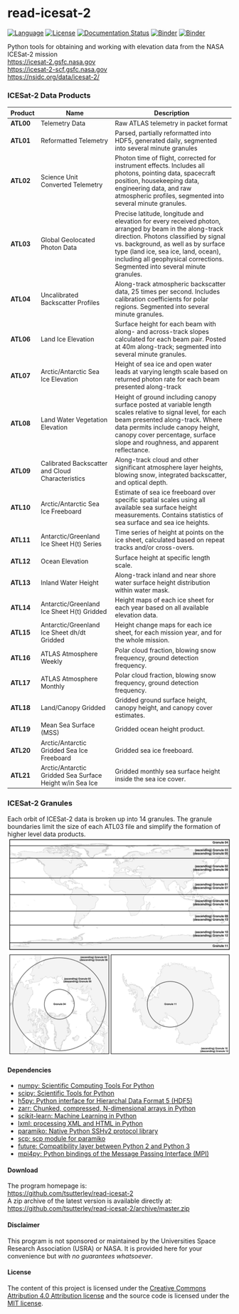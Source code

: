 read-icesat-2
=============

[![Language](https://img.shields.io/badge/python-v3.7-green.svg)](https://www.python.org/)
[![License](https://img.shields.io/badge/license-MIT-green.svg)](https://github.com/tsutterley/read-ICESat-2/blob/master/LICENSE)
[![Documentation Status](https://readthedocs.org/projects/read-icesat-2/badge/?version=latest)](https://read-icesat-2.readthedocs.io/en/latest/?badge=latest)
[![Binder](https://mybinder.org/badge_logo.svg)](https://mybinder.org/v2/gh/tsutterley/read-ICESat-2/master)
[![Binder](https://binder.pangeo.io/badge.svg)](https://binder.pangeo.io/v2/gh/tsutterley/read-ICESat-2/master)

Python tools for obtaining and working with elevation data from the NASA ICESat-2 mission  
https://icesat-2.gsfc.nasa.gov  
https://icesat-2-scf.gsfc.nasa.gov  
https://nsidc.org/data/icesat-2/  

### ICESat-2 Data Products

| Product | Name | Description |
| ------- | ---- | ----------- |
| **ATL00** | Telemetry Data | Raw ATLAS telemetry in packet format|
| **ATL01** | Reformatted Telemetry | Parsed, partially reformatted into HDF5, generated daily, segmented into several minute granules|
| **ATL02** | Science Unit Converted Telemetry | Photon time of flight, corrected for instrument effects. Includes all photons, pointing data, spacecraft position, housekeeping data, engineering data, and raw atmospheric profiles, segmented into several minute granules.|
| **ATL03** | Global Geolocated Photon Data | Precise latitude, longitude and elevation for every received photon, arranged by beam in the along-track direction. Photons classified by signal vs. background, as well as by surface type (land ice, sea ice, land, ocean), including all geophysical corrections. Segmented into several minute granules.|
| **ATL04** | Uncalibrated Backscatter Profiles | Along-track atmospheric backscatter data, 25 times per second. Includes calibration coefficients for polar regions. Segmented into several minute granules.|
| **ATL06** | Land Ice Elevation | Surface height for each beam with along- and across-track slopes calculated for each beam pair. Posted at 40m along-track; segmented into several minute granules.|
| **ATL07** | Arctic/Antarctic Sea Ice Elevation | Height of sea ice and open water leads at varying length scale based on returned photon rate for each beam presented along-track|
| **ATL08** | Land Water Vegetation Elevation | Height of ground including canopy surface posted at variable length scales relative to signal level, for each beam presented along-track. Where data permits include canopy height, canopy cover percentage, surface slope and roughness, and apparent reflectance.|
| **ATL09** | Calibrated Backscatter and Cloud Characteristics  | Along-track cloud and other significant atmosphere layer heights, blowing snow, integrated backscatter, and optical depth.|
| **ATL10** | Arctic/Antarctic Sea Ice Freeboard | Estimate of sea ice freeboard over specific spatial scales using all available sea surface height measurements. Contains statistics of sea surface and sea ice heights.|
| **ATL11** | Antarctic/Greenland Ice Sheet H(t) Series | Time series of height at points on the ice sheet, calculated based on repeat tracks and/or cross-overs.|
| **ATL12** | Ocean Elevation | Surface height at specific length scale.|
| **ATL13** | Inland Water Height | Along-track inland and near shore water surface height distribution within water mask.|
| **ATL14** | Antarctic/Greenland Ice Sheet H(t) Gridded | Height maps of each ice sheet for each year based on all available elevation data.|
| **ATL15** | Antarctic/Greenland Ice Sheet dh/dt Gridded | Height change maps for each ice sheet, for each mission year, and for the whole mission.|
| **ATL16** | ATLAS Atmosphere Weekly | Polar cloud fraction, blowing snow frequency, ground detection frequency.|
| **ATL17** | ATLAS Atmosphere Monthly | Polar cloud fraction, blowing snow frequency, ground detection frequency.|
| **ATL18** | Land/Canopy Gridded | Gridded ground surface height, canopy height, and canopy cover estimates.|
| **ATL19** | Mean Sea Surface (MSS) | Gridded ocean height product.|
| **ATL20** | Arctic/Antarctic Gridded Sea Ice Freeboard | Gridded sea ice freeboard.|
| **ATL21** | Arctic/Antarctic Gridded Sea Surface Height w/in Sea Ice | Gridded monthly sea surface height inside the sea ice cover.|

### ICESat-2 Granules
Each orbit of ICESat-2 data is broken up into 14 granules.  The granule boundaries limit the size of each ATL03 file and simplify the formation of higher level data products.  
![ICESat-2-global-granules](./icesat2_toolkit/data/ICESat-2_granules_global.png)  
![ICESat-2-polar-granules](./icesat2_toolkit/data/ICESat-2_granules_polar.png)  

#### Dependencies
 - [numpy: Scientific Computing Tools For Python](https://numpy.org)  
 - [scipy: Scientific Tools for Python](https://docs.scipy.org/doc/)  
 - [h5py: Python interface for Hierarchal Data Format 5 (HDF5)](http://h5py.org)  
 - [zarr: Chunked, compressed, N-dimensional arrays in Python](https://github.com/zarr-developers/zarr-python)  
 - [scikit-learn: Machine Learning in Python](https://scikit-learn.org/stable/index.html)  
 - [lxml: processing XML and HTML in Python](https://pypi.python.org/pypi/lxml)  
 - [paramiko: Native Python SSHv2 protocol library](http://www.paramiko.org/)  
 - [scp: scp module for paramiko](https://github.com/jbardin/scp.py)  
 - [future: Compatibility layer between Python 2 and Python 3](http://python-future.org/)  
 - [mpi4py: Python bindings of the Message Passing Interface (MPI)](https://mpi4py.readthedocs.io/en/stable/)  

#### Download
The program homepage is:   
https://github.com/tsutterley/read-icesat-2   
A zip archive of the latest version is available directly at:    
https://github.com/tsutterley/read-icesat-2/archive/master.zip  

#### Disclaimer  
This program is not sponsored or maintained by the Universities Space Research Association (USRA) or NASA.  It is provided here for your convenience but _with no guarantees whatsoever_.  

#### License
The content of this project is licensed under the [Creative Commons Attribution 4.0 Attribution license](https://creativecommons.org/licenses/by/4.0/) and the source code is licensed under the [MIT license](LICENSE).  
